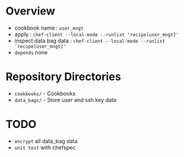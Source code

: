 # Overview

- cookbook name :  ``user_mngt``
- apply : ``chef-client --local-mode --runlist 'recipe[user_mngt]'``
- inspect data bag data :   ``chef-client --local-mode --runlist 'recipe[user_mngt]'`` 
- ``depends`` none 


# Repository Directories

- `cookbooks/` - Cookbooks 
- `data_bags/` - Store user and ssh key data

# TODO

- ``encrypt`` all data_bag data
- ``unit test`` with chefspec

